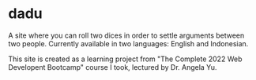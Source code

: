 # dadu
A site where you can roll two dices in order to settle arguments between two people. Currently available in two languages: English and Indonesian.

This site is created as a learning project from "The Complete 2022 Web Developent Bootcamp" course I took, lectured by Dr. Angela Yu.
